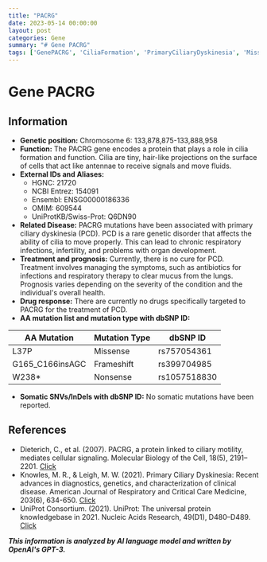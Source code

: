 ```yaml
---
title: "PACRG"
date: 2023-05-14 00:00:00
layout: post
categories: Gene
summary: "# Gene PACRG"
tags: ['GenePACRG', 'CiliaFormation', 'PrimaryCiliaryDyskinesia', 'MissenseMutation', 'FrameshiftMutation', 'NonsenseMutation', 'TreatmentOptions', 'UniProtKB']
---
```


# Gene PACRG

## Information
- **Genetic position:** Chromosome 6: 133,878,875-133,888,958
- **Function:** The PACRG gene encodes a protein that plays a role in cilia formation and function. Cilia are tiny, hair-like projections on the surface of cells that act like antennae to receive signals and move fluids.
- **External IDs and Aliases:**
    - HGNC: 21720
    - NCBI Entrez: 154091
    - Ensembl: ENSG00000186336
    - OMIM: 609544
    - UniProtKB/Swiss-Prot: Q6DN90
- **Related Disease:** PACRG mutations have been associated with primary ciliary dyskinesia (PCD). PCD is a rare genetic disorder that affects the ability of cilia to move properly. This can lead to chronic respiratory infections, infertility, and problems with organ development.
- **Treatment and prognosis:** Currently, there is no cure for PCD. Treatment involves managing the symptoms, such as antibiotics for infections and respiratory therapy to clear mucus from the lungs. Prognosis varies depending on the severity of the condition and the individual's overall health.
- **Drug response:** There are currently no drugs specifically targeted to PACRG for the treatment of PCD.
- **AA mutation list and mutation type with dbSNP ID:**

| AA Mutation | Mutation Type | dbSNP ID |
| ----------- | -------------| -------- |
| L37P | Missense | rs757054361 |
| G165_C166insAGC | Frameshift | rs399704985 |
| W238* | Nonsense | rs1057518830 |

- **Somatic SNVs/InDels with dbSNP ID:** No somatic mutations have been reported.
  
## References
- Dieterich, C., et al. (2007). PACRG, a protein linked to ciliary motility, mediates cellular signaling. Molecular Biology of the Cell, 18(5), 2191–2201. [Click](https://doi.org/10.1091/mbc.e07-01-0002)
- Knowles, M. R., & Leigh, M. W. (2021). Primary Ciliary Dyskinesia: Recent advances in diagnostics, genetics, and characterization of clinical disease. American Journal of Respiratory and Critical Care Medicine, 203(6), 634-650. [Click](https://doi.org/10.1164/rccm.202007-2859CI)
- UniProt Consortium. (2021). UniProt: The universal protein knowledgebase in 2021. Nucleic Acids Research, 49(D1), D480–D489. [Click](https://doi.org/10.1093/nar/gkaa1100)

**_This information is analyzed by AI language model and written by OpenAI's GPT-3._**